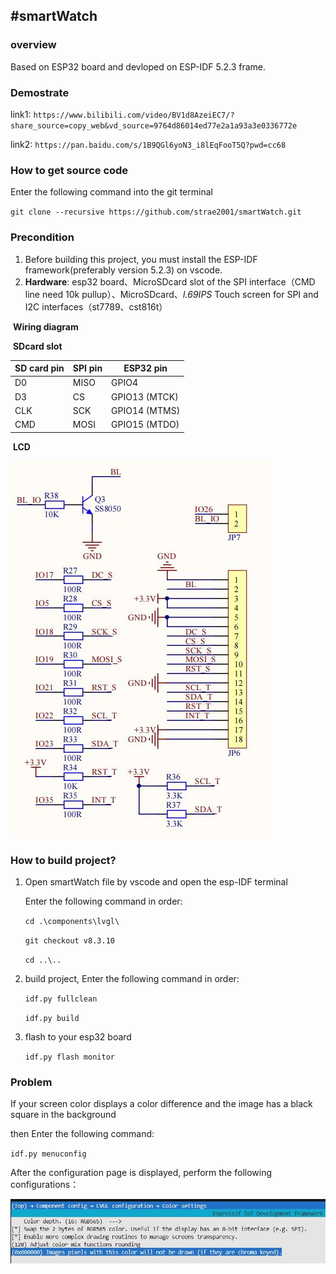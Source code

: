## **#smartWatch**

### overview

Based on ESP32 board and devloped on ESP-IDF 5.2.3 frame.


### Demostrate

link1: `https://www.bilibili.com/video/BV1d8AzeiEC7/?share_source=copy_web&vd_source=9764d86014ed77e2a1a93a3e0336772e`

link2: `https://pan.baidu.com/s/1B9QGl6yoN3_i8lEqFooT5Q?pwd=cc68`


### How to get source code

Enter the following command into the git terminal

 `git clone --recursive https://github.com/strae2001/smartWatch.git`



### Precondition

1. Before building this project,  you must install the ESP-IDF framework(preferably version 5.2.3) on vscode.
2. **Hardware**:  esp32 board、MicroSDcard slot of the SPI interface（CMD line need 10k pullup）、MicroSDcard、*I.69IPS* Touch screen for SPI and I2C interfaces（st7789、cst816t）

​		**Wiring diagram**

​		**SDcard slot**

| SD card pin | SPI pin | ESP32 pin     |
| ----------- | ------- | ------------- |
| D0          | MISO    | GPIO4         |
| D3          | CS      | GPIO13 (MTCK) |
| CLK         | SCK     | GPIO14 (MTMS) |
| CMD         | MOSI    | GPIO15 (MTDO) |

​		**LCD**

![](readme/02.jpg)



### How to build project? 

1. Open smartWatch file by vscode  and open the esp-IDF terminal

   Enter the following command in order:  

   `cd .\components\lvgl\`

   `git checkout v8.3.10`

   `cd ..\..`


3. build project, Enter the following command in order: 

   `idf.py fullclean`

   `idf.py build`

4. flash to your esp32 board

   `idf.py flash monitor`





### Problem

If your screen color displays a color difference and the image has a black square in the background 

then Enter the following command:

`idf.py menuconfig`

After the configuration page is displayed, perform the following configurations：

![](readme/01.jpg)



